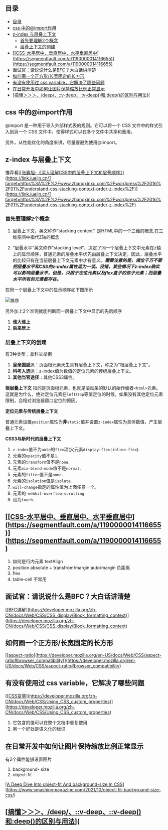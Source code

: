 ## 目录
- [目录](#目录)
- [css 中的@import作用](#css-中的import作用)
- [z-index 与层叠上下文](#z-index-与层叠上下文)
  - [首先要理解2个概念](#首先要理解2个概念)
  - [层叠上下文的创建](#层叠上下文的创建)
- [\[\[CSS-水平居中、垂直居中、水平垂直居中\](https://segmentfault.com/a/1190000014116655)\](https://segmentfault.com/a/1190000014116655)](#css-水平居中垂直居中水平垂直居中httpssegmentfaultcoma1190000014116655httpssegmentfaultcoma1190000014116655)
- [面试官：请说说什么是BFC？大白话讲清楚](#面试官请说说什么是bfc大白话讲清楚)
- [如何画一个正方形/长宽固定的长方形](#如何画一个正方形长宽固定的长方形)
- [有没有使用过 css variable，它解决了哪些问题](#有没有使用过-css-variable它解决了哪些问题)
- [在日常开发中如何让图片保持缩放比例正常显示](#在日常开发中如何让图片保持缩放比例正常显示)
- [\[搞懂＞＞＞、/deep/、::v-deep、::v-deep()和:deep()的区别与用法\](](#搞懂deepv-deepv-deep和deep的区别与用法)

## css 中的@import作用

@import 是一种用于导入外部样式表的规则。它可以将一个 CSS 文件中的样式引入到另一个 CSS 文件中，使得样式可以在多个文件中共享和重用。

另外，从性能优化的角度来讲，尽量要避免使用@import。

## z-index 与层叠上下文

推荐看[[[张鑫旭-《深入理解CSS中的层叠上下文和层叠顺序》](https://link.juejin.cn/?target=https%3A%2F%2Fwww.zhangxinxu.com%2Fwordpress%2F2016%2F01%2Funderstand-css-stacking-context-order-z-index%2F)](https://link.juejin.cn/?target=https%3A%2F%2Fwww.zhangxinxu.com%2Fwordpress%2F2016%2F01%2Funderstand-css-stacking-context-order-z-index%2F)](https://link.juejin.cn/?target=https%3A%2F%2Fwww.zhangxinxu.com%2Fwordpress%2F2016%2F01%2Funderstand-css-stacking-context-order-z-index%2F)

### 首先要理解2个概念

1. 层叠上下文，英文称作”stacking context”. 是HTML中的一个三维的概念,在三维空间中指代Z轴的概念

2. “层叠水平”英文称作”stacking level”，决定了同一个层叠上下文中元素在z轴上的显示顺序，普通元素的层叠水平优先由层叠上下文决定，因此，层叠水平的比较只有在当前层叠上下文元素中才有意义。***需要注意的是，诸位千万不要把层叠水平和CSS的z-index属性混为一谈。没错，某些情况下z-index确实可以影响层叠水平，但是，只限于定位元素以及flex盒子的孩子元素；而层叠水平所有的元素都存在。***

在同一个层叠上下文中的显示顺序如下图所示

![排序](https://image.zhangxinxu.com/image/blog/201601/2016-01-09_211116.png)

另外加上2个准则就能判断同一层叠上下文中显示的先后顺序

1. **谁大谁上**
2. **后来居上**

### 层叠上下文的创建

有3种类型：拿科举举例

1. **皇亲国戚**派：页面根元素天生具有层叠上下文，称之为“根层叠上下文”。
2. **科考入选**派：z-index值为数值的定位元素的传统层叠上下文。
3. **其他当官途径**：其他CSS3属性。

**根层叠上下文**
指的是页面根元素，也就是滚动条的默认的始作俑者`<html>`元素。这就是为什么，绝对定位元素在`left`/`top`等值定位的时候，如果没有其他定位元素限制，会相对浏览器窗口定位的原因。

**定位元素与传统层叠上下文**

普通元素设置`position`属性为**非**`static`值并设置`z-index`属性为具体数值，产生层叠上下文。

**CSS3与新时代的层叠上下文**

1. `z-index`值不为`auto`的`flex`项(父元素`display:flex|inline-flex`).
2. 元素的`opacity`值不是`1`.
3. 元素的`transform`值不是`none`.
4. 元素`mix-blend-mode`值不是`normal`.
5. 元素的`filter`值不是`none`.
6. 元素的`isolation`值是`isolate`.
7. `will-change`指定的属性值为上面任意一个。
8. 元素的`-webkit-overflow-scrolling`
9. 设为`touch`.

## [[[CSS-水平居中、垂直居中、水平垂直居中](https://segmentfault.com/a/1190000014116655)](https://segmentfault.com/a/1190000014116655)](https://segmentfault.com/a/1190000014116655)

1. 如何是行内元素 textAlign
2. position absolute + transfrom/margin:auto/margin 负距离
3. flex
4. table-cell 不常用

## 面试官：请说说什么是BFC？大白话讲清楚

[[[BFC详解](https://developer.mozilla.org/zh-CN/docs/Web/CSS/CSS_display/Block_formatting_context)](https://developer.mozilla.org/zh-CN/docs/Web/CSS/CSS_display/Block_formatting_context)](https://developer.mozilla.org/zh-CN/docs/Web/CSS/CSS_display/Block_formatting_context)

## 如何画一个正方形/长宽固定的长方形

[[[aspect-ratio](https://developer.mozilla.org/en-US/docs/Web/CSS/aspect-ratio#browser_compatibility)](https://developer.mozilla.org/en-US/docs/Web/CSS/aspect-ratio#browser_compatibility)](https://developer.mozilla.org/en-US/docs/Web/CSS/aspect-ratio#browser_compatibility)

## 有没有使用过 css variable，它解决了哪些问题

[[[CSS变量](https://developer.mozilla.org/zh-CN/docs/Web/CSS/Using_CSS_custom_properties)](https://developer.mozilla.org/zh-CN/docs/Web/CSS/Using_CSS_custom_properties)](https://developer.mozilla.org/zh-CN/docs/Web/CSS/Using_CSS_custom_properties)

1. 它包含的值可以在整个文档中重复使用
2. 另一个好处是语义化的标识

## 在日常开发中如何让图片保持缩放比例正常显示

有2个属性能够设置图片

1. background- size
2. object-fit

[[A Deep Dive Into object-fit And background-size In CSS](https://www.smashingmagazine.com/2021/10/object-fit-background-size-css/)](https://www.smashingmagazine.com/2021/10/object-fit-background-size-css/)



## [[搞懂＞＞＞、/deep/、::v-deep、::v-deep()和:deep()的区别与用法](https://juejin.cn/post/7413669480624357386)](